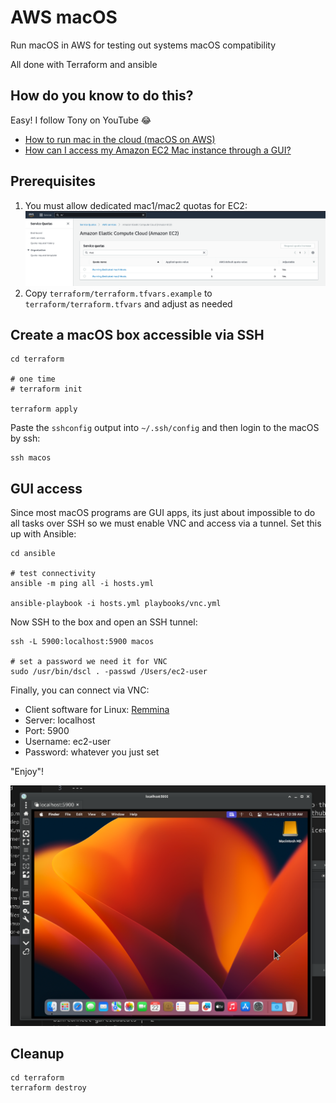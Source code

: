 # AWS macOS

Run macOS in AWS for testing out systems macOS compatibility

All done with Terraform and ansible

## How do you know to do this?

Easy! I follow Tony on YouTube 😂

* [How to run mac in the cloud (macOS on AWS)](https://www.youtube.com/watch?v=-lvEK0A142c)
* [How can I access my Amazon EC2 Mac instance through a GUI?](https://repost.aws/knowledge-center/ec2-mac-instance-gui-access)

## Prerequisites

1. You must allow dedicated mac1/mac2 quotas for EC2: ![mac1/mac2 quotas](./images/quotas.png)
2. Copy `terraform/terraform.tfvars.example` to `terraform/terraform.tfvars` and adjust as needed

## Create a macOS box accessible via SSH

```shell
cd terraform

# one time
# terraform init

terraform apply
```

Paste the `sshconfig` output into `~/.ssh/config` and then login to the macOS by ssh:

```shell
ssh macos
```

## GUI access

Since most macOS programs are GUI apps, its just about impossible to do all tasks over SSH so we must enable VNC and access via a tunnel. Set this up with Ansible:

```shell
cd ansible

# test connectivity
ansible -m ping all -i hosts.yml

ansible-playbook -i hosts.yml playbooks/vnc.yml
```

Now SSH to the box and open an SSH tunnel:

```shell
ssh -L 5900:localhost:5900 macos

# set a password we need it for VNC
sudo /usr/bin/dscl . -passwd /Users/ec2-user
```

Finally, you can connect via VNC:

* Client software for Linux: [Remmina](https://remmina.org/)
* Server: localhost
* Port: 5900
* Username: ec2-user
* Password: whatever you just set

"Enjoy"!

![macos desktop](./images/macos.png)

## Cleanup

```shell
cd terraform
terraform destroy
```
